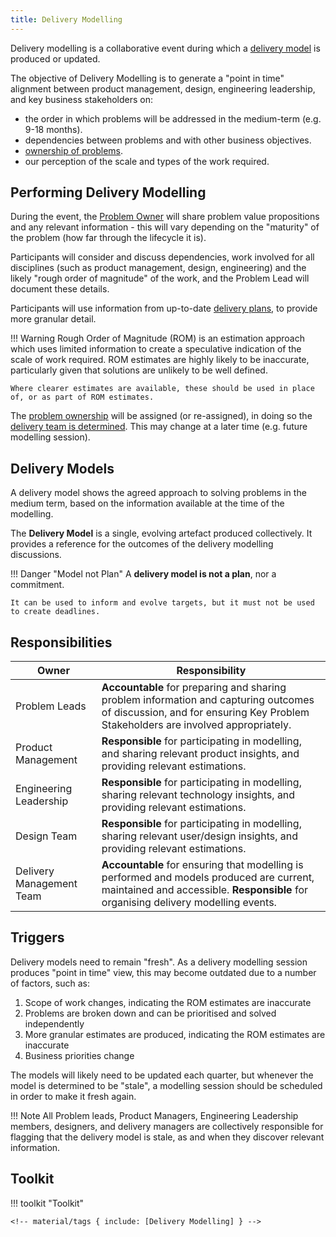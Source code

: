 ```yaml
---
title: Delivery Modelling
---
```


Delivery modelling is a collaborative event during which a [delivery model](#delivery-models) is produced or updated. 

The objective of Delivery Modelling is to generate a "point in time" alignment between product management, design, engineering leadership, and key business stakeholders on:

- the order in which problems will be addressed in the medium-term (e.g. 9-18 months). 
- dependencies between problems and with other business objectives.
- [ownership of problems](../Problem-Ownership.md).
- our perception of the scale and types of the work required.

## Performing Delivery Modelling

During the event, the [Problem Owner](../Problem-Ownership.md#problem-owner) will share problem value propositions and any relevant information - this will vary depending on the "maturity" of the problem (how far through the lifecycle it is).

Participants will consider and discuss dependencies, work involved for all disciplines (such as product management, design, engineering) and the likely "rough order of magnitude" of the work, and the Problem Lead will document these details.

Participants will use information from up-to-date [delivery plans](Delivery-Planning.md#delivery-plans), to provide more granular detail.

!!! Warning
    Rough Order of Magnitude (ROM) is an estimation approach which uses limited information to create a speculative indication of the scale of work required. ROM estimates are highly likely to be inaccurate, particularly given that solutions are unlikely to be well defined.

    Where clearer estimates are available, these should be used in place of, or as part of ROM estimates.

The [problem ownership](../Problem-Ownership.md) will be assigned (or re-assigned), in doing so the [delivery team is determined](../Problem-Ownership.md/#delivery-team). This may change at a later time (e.g. future modelling session).

## Delivery Models

A delivery model shows the agreed approach to solving problems in the medium term, based on the information available at the time of the modelling.

The **Delivery Model** is a single, evolving artefact produced collectively. It provides a reference for the outcomes of the delivery modelling discussions.

!!! Danger "Model not Plan"
    A **delivery model is not a plan**, nor a commitment. 
    
    It can be used to inform and evolve targets, but it must not be used to create deadlines.

## Responsibilities

| Owner                     | Responsibility |
|---|---|
| Problem Leads             | **Accountable** for preparing and sharing problem information and capturing outcomes of discussion, and for ensuring Key Problem Stakeholders are involved appropriately.
| Product Management        | **Responsible** for participating in modelling, and sharing relevant product insights, and providing relevant estimations. |
| Engineering Leadership    | **Responsible** for participating in modelling, sharing relevant technology insights, and providing relevant estimations. |
| Design Team               | **Responsible** for participating in modelling, sharing relevant user/design insights, and providing relevant estimations. |
| Delivery Management Team  | **Accountable** for ensuring that modelling is performed and models produced are current, maintained and accessible. **Responsible** for organising delivery modelling events. |

## Triggers

Delivery models need to remain "fresh". As a delivery modelling session produces "point in time" view, this may become outdated due to a number of factors, such as:

1. Scope of work changes, indicating the ROM estimates are inaccurate
2. Problems are broken down and can be prioritised and solved independently
3. More granular estimates are produced, indicating the ROM estimates are inaccurate
4. Business priorities change

The models will likely need to be updated each quarter, but whenever the model is determined to be "stale", a modelling session should be scheduled in order to make it fresh again.

!!! Note
    All Problem leads, Product Managers, Engineering Leadership members, designers, and delivery managers are collectively responsible for flagging that the delivery model is stale, as and when they discover relevant information.

## Toolkit 

!!! toolkit "Toolkit"

    <!-- material/tags { include: [Delivery Modelling] } -->